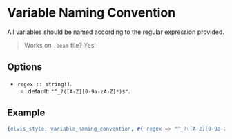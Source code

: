 # Variable Naming Convention

All variables should be named according to the regular expression provided.

> Works on `.beam` file? Yes!

## Options

- `regex :: string()`.
  - default: `"^_?([A-Z][0-9a-zA-Z]*)$"`.

## Example

```erlang
{elvis_style, variable_naming_convention, #{ regex => "^_?([A-Z][0-9a-zA-Z]*)$" }}
```
